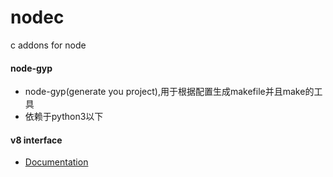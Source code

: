 # nodec
c addons for node

#### node-gyp

 - node-gyp(generate you project),用于根据配置生成makefile并且make的工具
 - 依赖于python3以下

#### v8 interface

 - [Documentation](https://nodejs.org/dist/latest-v4.x/docs/api/addons.html)